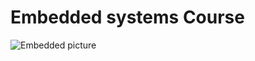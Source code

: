 # Embedded systems Course

![Embedded picture](https://media-exp1.licdn.com/dms/image/C561BAQHPG9hRcUH7Gw/company-background_10000/0/1554104882343?e=2159024400&v=beta&t=cvv0uX1Ee4vlY1UMK-MayxapAAHw4zJ9lGD8_r-Nm6g)

